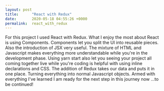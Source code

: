 ```yaml
---
layout: post
title:      "React with Redux"
date:       2020-05-18 04:55:26 +0000
permalink:  react_with_redux
---
```



For this project I used React with Redux.  What I enjoy the most about React is using Components.  Components let you split the UI into reusable pieces. Also the introduction of JSX very useful.  The mixture of HTML and Javascript makes everything more understandable while you're in the development phase.  Using yarn start also let you seeing your project all coming together live while you're coding is helpful with using inline declarations and CSS.  The addition of Redux takes our data and puts it in one place. Turning everything into normal Javascript objects.  Armed with everything I've learned I am ready for the next step in this journey now ...to be continued!
